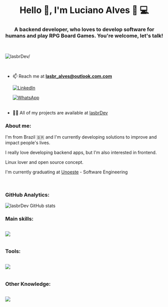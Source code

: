 <h1 align="center">Hello 👋, I'm Luciano Alves 🤙 💻</h1>


<h3 align="center">A backend developer, who loves to develop software for humans and play RPG Board Games. You're welcome, let's talk! </h3><br>

<p align="left"> <img src=https://komarev.com/ghpvc/?username=lasbrDev alt=lasbrDev/> </p><br>


- 📫 Reach me at **lasbr_alves@outlook.com.com**

  [![LinkedIn](https://img.shields.io/badge/LinkedIn-0077B5?style=for-the-badge&logo=linkedin&logoColor=white)](https://www.linkedin.com/in/lasbrdev/)

  [![WhatsApp](https://img.shields.io/badge/WhatsApp-25D366?style=for-the-badge&logo=whatsapp&logoColor=white)](https://contate.me/5513997445563)<br/><br/>

- 👨‍💻 All of my projects are available at [lasbrDev](https://github.com/lasbrDev?tab=repositories)



### About me:

<p>I'm from Brazil 🇧🇷 and I'm currently developing solutions to improve and impact people's lives.</p>
<p>I really love developing backend apps, but I'm also interested in frontend.</p>
<p>Linux lover and open source concept.</p>
<p>I'm currently graduating at <a href="https://www.unoeste.br/graduacao/faculdade-de-engenharia-software-ead">Unoeste</a> - Software Engineering</p><br>

 ### GitHub Analytics:


![lasbrDev GitHub stats](https://github-readme-stats.vercel.app/api?username=lasbrDev&show_icons=true&theme=dracula)

### Main skills:

<div aling="center" style="display:inline-block">

 <p>
    <a href="https://skillicons.dev">
      <img src="https://skillicons.dev/icons?i=html,css,javascript,react,nodejs,nest,next,java,spring" />
    </a>
  </p>  

</div>

### Tools:

<div style="display:inline-block">
  <p>
    <a href="https://skillicons.dev">
      <img src="https://skillicons.dev/icons?i=linux,vscode,idea,git,github,gitlab,postman,vim" />
    </a>
  </p>  
</div>

### Other Knowledge:

<div style="display: inline-block">
  
  <p>
    <a href="https://skillicons.dev">
      <img src="https://skillicons.dev/icons?i=mysql,postgresql,docker" />
    </a>
  </p>  

</div>
